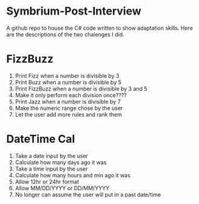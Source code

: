 # Symbrium-Post-Interview
A github repo to house the C# code written to show adaptation skills. Here are the descriptions of the two chalenges I did.

# FizzBuzz
1. Print Fizz when a number is divisible by 3
2. Print Buzz when a number is divisible by 5
3. Print FizzBuzz when a number is divisible by 3 and 5
4. Make it only perform each division once????
5. Print Jazz when a number is divisible by 7
6. Make the numeric range chose by the user
7. Let the user add more rules and rank them


# DateTime Cal
1. Take a date input by the user
2. Calculate how many days ago it was
3. Take a time input by the user
4. Calculate how many hours and min ago it was
5. Allow 12hr or 24hr format
6. Allow MM/DD/YYYY or DD/MM/YYYY 
7. No longer can assume the user will put in a past date/time
